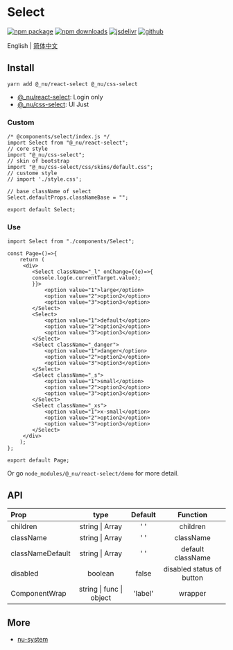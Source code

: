 # Select

[![npm package][npm-badge]][npm-url]
[![npm downloads][npm-downloads]][npm-url]
[![jsdelivr][jsdelivr-badge]][jsdelivr-url]
[![github][git-badge]][git-url]

[npm-badge]: https://img.shields.io/npm/v/@_nu/react-select.svg
[npm-url]: https://www.npmjs.org/package/@_nu/react-select
[npm-downloads]: https://img.shields.io/npm/dw/@_nu/react-select
[git-url]: https://github.com/nu-system/react-select
[git-badge]: https://img.shields.io/github/stars/nu-system/react-select.svg?style=social
[jsdelivr-badge]: https://data.jsdelivr.com/v1/package/npm/@_nu/react-select/badge
[jsdelivr-url]: https://www.jsdelivr.com/package/npm/@_nu/react-select

English | [简体中文](/zh/react/select.md)

## Install

```
yarn add @_nu/react-select @_nu/css-select
```

- [@\_nu/react-select](https://nu-system.github.io/react/select/): Login only
- [@\_nu/css-select](https://nu-system.github.io/css/select/): UI Just

### Custom

```JSX
/* @components/select/index.js */
import Select from "@_nu/react-select";
// core style
import "@_nu/css-select";
// skin of bootstrap
import "@_nu/css-select/css/skins/default.css";
// custome style
// import './style.css';

// base className of select
Select.defaultProps.classNameBase = "";

export default Select;
```

### Use

```JSX
import Select from "./components/Select";

const Page=()=>{
    return (
     <div>
        <Select className="_l" onChange={(e)=>{
        console.log(e.currentTarget.value);
        }}>
            <option value="1">large</option>
            <option value="2">option2</option>
            <option value="3">option3</option>
        </Select>
        <Select>
            <option value="1">default</option>
            <option value="2">option2</option>
            <option value="3">option3</option>
        </Select>
        <Select className="_danger">
            <option value="1">danger</option>
            <option value="2">option2</option>
            <option value="3">option3</option>
        </Select>
        <Select className="_s">
            <option value="1">small</option>
            <option value="2">option2</option>
            <option value="3">option3</option>
        </Select>
        <Select className="_xs">
            <option value="1">x-small</option>
            <option value="2">option2</option>
            <option value="3">option3</option>
        </Select>
     </div>
    );
};

export default Page;
```

Or go `node_modules/@_nu/react-select/demo` for more detail.

## API

| Prop             |               type               | Default  |         Function          |
| :--------------- | :------------------------------: | :------: | :-----------------------: |
| children         |       string &#124; Array        | '&nbsp;' |         children          |
| className        |       string &#124; Array        | '&nbsp;' |         className         |
| classNameDefault |       string &#124; Array        | '&nbsp;' |     default className     |
| disabled         |             boolean              |  false   | disabled status of button |
| ComponentWrap    | string &#124; func &#124; object | 'label'  |          wrapper          |

## More

- [nu-system](https://nu-system.github.io/)
